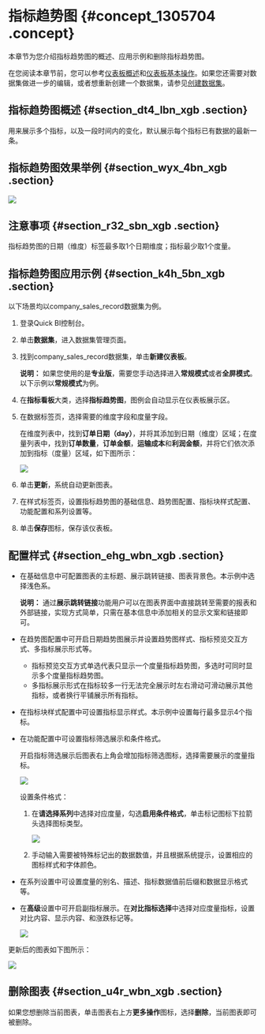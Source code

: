 # 指标趋势图 {#concept_1305704 .concept}

本章节为您介绍指标趋势图的概述、应用示例和删除指标趋势图。

在您阅读本章节前，您可以参考[仪表板概述](cn.zh-CN/用户指南/仪表板制作/仪表板概述.md#)和[仪表板基本操作](cn.zh-CN/用户指南/仪表板制作/仪表板基本操作/仪表板基本操作概述.md#)。如果您还需要对数据集做进一步的编辑，或者想重新创建一个数据集，请参见[创建数据集](cn.zh-CN/用户指南/数据建模/管理数据集/创建数据集.md#)。

## 指标趋势图概述 {#section_dt4_lbn_xgb .section}

用来展示多个指标，以及一段时间内的变化，默认展示每个指标已有数据的最新一条。

## 指标趋势图效果举例 {#section_wyx_4bn_xgb .section}

![](http://static-aliyun-doc.oss-cn-hangzhou.aliyuncs.com/assets/img/1040955/156570065154251_zh-CN.png)

## 注意事项 {#section_r32_sbn_xgb .section}

指标趋势图的日期（维度）标签最多取1个日期维度；指标最少取1个度量。

## 指标趋势图应用示例 {#section_k4h_5bn_xgb .section}

以下场景均以company\_sales\_record数据集为例。

1.  登录Quick BI控制台。
2.  单击**数据集**，进入数据集管理页面。
3.  找到company\_sales\_record数据集，单击**新建仪表板**。

    **说明：** 如果您使用的是**专业版**，需要您手动选择进入**常规模式**或者**全屏模式**。以下示例以**常规模式**为例。

4.  在**指标看板**大类，选择**指标趋势图**，图例会自动显示在仪表板展示区。
5.  在数据标签页，选择需要的维度字段和度量字段。

    在维度列表中，找到**订单日期（day）**，并将其添加到日期（维度）区域；在度量列表中，找到**订单数量**，**订单金额**，**运输成本**和**利润金额**，并将它们依次添加到指标（度量）区域，如下图所示：

    ![](http://static-aliyun-doc.oss-cn-hangzhou.aliyuncs.com/assets/img/1040955/156570065154230_zh-CN.png)

6.  单击**更新**，系统自动更新图表。
7.  在样式标签页，设置指标趋势图的基础信息、趋势图配置、指标块样式配置、功能配置和系列设置等。
8.  单击**保存**图标，保存该仪表板。

## 配置样式 {#section_ehg_wbn_xgb .section}

-   在基础信息中可配置图表的主标题、展示跳转链接、图表背景色。本示例中选择浅色系。

    **说明：** 通过**展示跳转链接**功能用户可以在图表界面中直接跳转至需要的报表和外部链接，实现方式简单，只需在基本信息中添加相关的显示文案和链接即可。

-   在趋势图配置中可开启日期趋势图展示并设置趋势图样式、指标预览交互方式、多指标展示形式等。
    -   指标预览交互方式单选代表只显示一个度量指标趋势图，多选时可同时显示多个度量指标趋势图。
    -   多指标展示形式在指标较多一行无法完全展示时左右滑动可滑动展示其他指标，或者换行平铺展示所有指标。
-   在指标块样式配置中可设置指标显示样式。本示例中设置每行最多显示4个指标。
-   在功能配置中可设置指标筛选展示和条件格式。

    开启指标筛选展示后图表右上角会增加指标筛选图标，选择需要展示的度量指标。

    ![](http://static-aliyun-doc.oss-cn-hangzhou.aliyuncs.com/assets/img/1040955/156570065154239_zh-CN.png)

    设置条件格式：

    1.  在**请选择系列**中选择对应度量，勾选**启用条件格式**，单击标记图标下拉箭头选择图标类型。

        ![](http://static-aliyun-doc.oss-cn-hangzhou.aliyuncs.com/assets/img/1040955/156570065154240_zh-CN.png)

    2.  手动输入需要被特殊标记出的数据数值，并且根据系统提示，设置相应的图标样式和字体颜色。
-   在系列设置中可设置度量的别名、描述、指标数据值前后缀和数据显示格式等。
-   在**高级**设置中可开启副指标展示。在**对比指标选择**中选择对应度量指标，设置对比内容、显示内容、和涨跌标记等。

    ![](http://static-aliyun-doc.oss-cn-hangzhou.aliyuncs.com/assets/img/1040955/156570065154245_zh-CN.png)


更新后的图表如下图所示：

![](http://static-aliyun-doc.oss-cn-hangzhou.aliyuncs.com/assets/img/1040955/156570065254249_zh-CN.png)

## 删除图表 {#section_u4r_wbn_xgb .section}

如果您想删除当前图表，单击图表右上方**更多操作**图标，选择**删除**，当前图表即可被删除。

